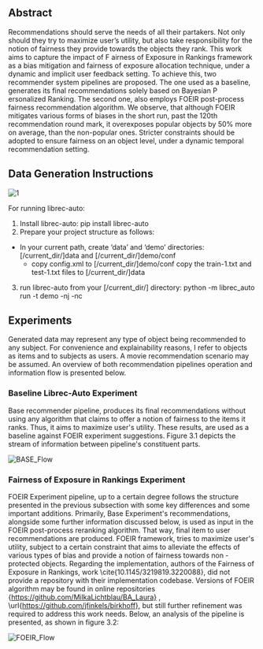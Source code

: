 
## Abstract
Recommendations should serve the needs of all their partakers. Not only should they try
to maximize user’s utility, but also take responsibility for the notion of fairness they provide
towards the objects they rank. This work aims to capture the impact of F airness of Exposure
in Rankings framework as a bias mitigation and fairness of exposure allocation technique,
under a dynamic and implicit user feedback setting. To achieve this, two recommender system
pipelines are proposed. The one used as a baseline, generates its final recommendations solely
based on Bayesian P ersonalized Ranking. The second one, also employs FOEIR post-process
fairness recommendation algorithm. We observe, that although FOEIR mitigates various forms
of biases in the short run, past the 120th recommendation round mark, it overexposes popular
objects by 50% more on average, than the non-popular ones. Stricter constraints should be
adopted to ensure fairness on an object level, under a dynamic temporal recommendation
setting.

## Data Generation Instructions

![1](https://github.com/manolisr/FOEIR_Master_Thesis/assets/48391307/bfdd8c8c-b019-406c-8476-7afcc9eecf51)

For running librec-auto:

1. Install librec-auto: pip install librec-auto
2. Prepare your project structure as follows:
- In your current path, create ‘data’ and ‘demo’ directories: [/current_dir/]data and [/current_dir/]demo/conf
	- copy config.xml to [/current_dir/]demo/conf
	  copy the train-1.txt and test-1.txt files to [/current_dir/]data
3. run librec-auto from your [/current_dir/] directory: python -m librec_auto run -t demo -nj -nc

## Experiments

Generated data may represent any type of object being recommended to any subject. 
For convenience and explainability reasons, I refer to objects as items and to subjects as users. A movie recommendation scenario may be assumed. 
An overview of both recommendation pipelines operation and information flow is presented below.

### Baseline Librec-Auto Experiment

Base recommender pipeline, produces its final recommendations without using any algorithm that claims to offer a notion of fairness to the items it ranks. Thus, it aims to maximize user's utility. These results, are used as a baseline against FOEIR experiment suggestions. Figure 3.1 depicts the stream of information between pipeline's constituent parts.

![BASE_Flow](https://github.com/manolisr/FOEIR_Master_Thesis/assets/48391307/5c5f09af-4e14-42fc-b6e1-f8de76cf8bb5)


### Fairness of Exposure in Rankings Experiment

FOEIR Experiment pipeline, up to a certain degree follows the structure presented in the previous subsection with some key differences and some important additions. Primarily, Base Experiment's recommendations, alongside some further information discussed below, is used as input in the FOEIR post-process reranking algorithm. That way, final item to user recommendations are produced. FOEIR framework, tries to maximize user's utility, subject to a certain constraint that aims to alleviate the effects of various types of bias and provide a notion of fairness towards non - protected objects. Regarding the implementation, authors of the Fairness of Exposure in Rankings, work \cite{10.1145/3219819.3220088}, did not provide a repository with their implementation codebase. Versions of FOEIR algorithm may be found in online repositories {https://github.com/MilkaLichtblau/BA_Laura} , \url{https://github.com/jfinkels/birkhoff}, but still further refinement was required to address this work needs. Below, an analysis of the pipeline is presented, as shown in figure 3.2:


![FOEIR_Flow](https://github.com/manolisr/FOEIR_Master_Thesis/assets/48391307/98917aa6-d39a-4057-a9e2-ebdc45814cc2)






